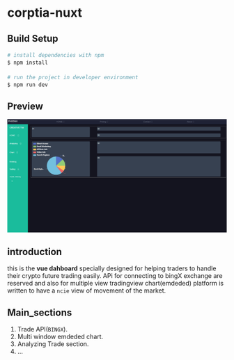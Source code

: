 # corptia-nuxt

## Build Setup

```bash
# install dependencies with npm 
$ npm install

# run the project in developer environment 
$ npm run dev

```
## Preview
![Alt text](src/assets/main_page.png)


## introduction
  this is the **vue dahboard** specially designed for helping traders to handle their crypto future trading  easily. APi for connecting to bingX exchange are reserved and also for multiple view tradingview chart(emdeded) platform is written to have a `ncie` view of movement of the market.


## Main_sections
1. Trade API(`BINGX`).
2. Multi window emdeded chart.
3. Analyzing Trade section.
4. ...
   
  
